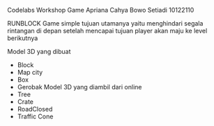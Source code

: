 Codelabs 
Workshop Game
Apriana Cahya Bowo Setiadi
10122110

RUNBLOCK
Game simple tujuan utamanya yaitu menghindari segala rintangan di depan setelah mencapai tujuan player akan maju ke level berikutnya

Model 3D yang dibuat
- Block
- Map city
- Box
- Gerobak 
Model 3D yang diambil dari online
- Tree
- Crate
- RoadClosed
- Traffic Cone
